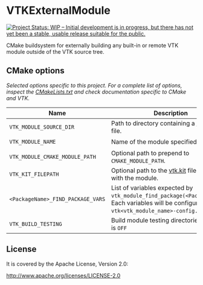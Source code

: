 VTKExternalModule
=================

[![Project Status: WIP – Initial development is in progress, but there has not yet been a stable, usable release suitable for the public.](https://www.repostatus.org/badges/latest/wip.svg)](https://www.repostatus.org/#wip)

CMake buildsystem for externally building any built-in or remote VTK module outside of the VTK source tree.

CMake options
-------------

_Selected options specific to this project. For a complete list of options, inspect the [CMakeLists.txt][CMakeLists] and check documentation specific to CMake and VTK._

[CMakeLists]: CMakeLists.txt


| Name | Description | Required |
|------|-------------|----------|
| `VTK_MODULE_SOURCE_DIR` | Path to directory containing a [vtk.module][vtk.module] file. | :heavy_check_mark: |
| `VTK_MODULE_NAME` | Name of the module specified after `VTK::`. | :heavy_check_mark: |
| `VTK_MODULE_CMAKE_MODULE_PATH` | Optional path to prepend to `CMAKE_MODULE_PATH`. | |
| `VTK_KIT_FILEPATH` | Optional path to the [vtk.kit][vtk.kit] file associated with the module. | |
| `<PackageName>_FIND_PACKAGE_VARS` | List of variables expected by `vtk_module_find_package(<PackageName>)`. Each variables will be configured into `vtk<vtk_module_name>-config.cmake`. | |
| `VTK_BUILD_TESTING` | Build module testing directories. Default is `OFF` | |

[vtk.module]: https://vtk.org/doc/nightly/html/group__module.html#module-overview
[vtk.kit]: https://vtk.org/doc/nightly/html/group__module.html#module-overview

License
-------

It is covered by the Apache License, Version 2.0:

http://www.apache.org/licenses/LICENSE-2.0

